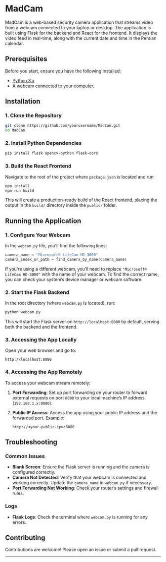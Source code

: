 
# MadCam

MadCam is a web-based security camera application that streams video from a webcam connected to your laptop or desktop. The application is built using Flask for the backend and React for the frontend. It displays the video feed in real-time, along with the current date and time in the Persian calendar.


## Prerequisites

Before you start, ensure you have the following installed:

- [Python 3.x](https://www.python.org/downloads/)
- A webcam connected to your computer.

## Installation

### 1. Clone the Repository

```bash
git clone https://github.com/yourusername/MadCam.git
cd MadCam
```

### 2. Install Python Dependencies

```bash
pip install flask opencv-python flask-cors
```

### 3. Build the React Frontend

Navigate to the root of the project where `package.json` is located and run:

```bash
npm install
npm run build
```

This will create a production-ready build of the React frontend, placing the output in the `build/` directory inside the `public/` folder.

## Running the Application

### 1. Configure Your Webcam

In the `webcam.py` file, you'll find the following lines:

```python
camera_name = "Microsoft® LifeCam HD-3000"
camera_index_or_path = find_camera_by_name(camera_name)
```

If you're using a different webcam, you'll need to replace `"Microsoft® LifeCam HD-3000"` with the name of your webcam. To find the correct name, you can check your system’s device manager or webcam software.

### 2. Start the Flask Backend

In the root directory (where `webcam.py` is located), run:

```bash
python webcam.py
```

This will start the Flask server on `http://localhost:8080` by default, serving both the backend and the frontend.

### 3. Accessing the App Locally

Open your web browser and go to:

```
http://localhost:8080
```

### 4. Accessing the App Remotely

To access your webcam stream remotely:

1. **Port Forwarding**: Set up port forwarding on your router to forward external requests on port `8080` to your local machine’s IP address (`192.168.1.x:8080`).

2. **Public IP Access**: Access the app using your public IP address and the forwarded port. Example:
   ```
   http://<your-public-ip>:8080
   ```
## Troubleshooting

### Common Issues

- **Blank Screen**: Ensure the Flask server is running and the camera is configured correctly.
- **Camera Not Detected**: Verify that your webcam is connected and working correctly. Update the `camera_name` in `webcam.py` if necessary.
- **Port Forwarding Not Working**: Check your router’s settings and firewall rules.

### Logs

- **Flask Logs**: Check the terminal where `webcam.py` is running for any errors.


## Contributing

Contributions are welcome! Please open an issue or submit a pull request.

---
